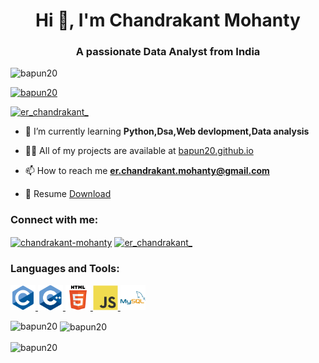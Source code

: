 <h1 align="center">Hi 👋, I'm Chandrakant Mohanty</h1>
<h3 align="center">A passionate Data Analyst from India</h3>

<p align="left"> <img src="https://komarev.com/ghpvc/?username=bapun20&label=Profile%20views&color=0e75b6&style=flat" alt="bapun20" /> </p>

<p align="left"> <a href="https://github.com/ryo-ma/github-profile-trophy"><img src="https://github-profile-trophy.vercel.app/?username=bapun20" alt="bapun20" /></a> </p>

<p align="left"> <a href="https://twitter.com/er_chandrakant_" target="blank"><img src="https://img.shields.io/twitter/follow/er_chandrakant_?logo=twitter&style=for-the-badge" alt="er_chandrakant_" /></a> </p>

- 🌱 I’m currently learning **Python,Dsa,Web devlopment,Data analysis**

- 👨‍💻 All of my projects are available at [bapun20.github.io](bapun20.github.io)

- 📫 How to reach me **er.chandrakant.mohanty@gmail.com**

- 📄 Resume [Download](https://docs.google.com/document/d/1Egl3BuSg4zt0stDSnErdG3G6Wn_nx5JZicqo9h5z0XM/edit?usp=sharing)

<h3 align="left">Connect with me:</h3>
<p align="left">
  <a href="https://linkedin.com/in/chandrakant-mohanty" target="blank"><img align="center" src="https://raw.githubusercontent.com/rahuldkjain/github-profile-readme-generator/master/src/images/icons/Social/linked-in-alt.svg" alt="chandrakant-mohanty" height="30" width="40" /></a>
<a href="https://twitter.com/er_chandrakant_" target="blank"><img align="center" src="https://raw.githubusercontent.com/rahuldkjain/github-profile-readme-generator/master/src/images/icons/Social/twitter.svg" alt="er_chandrakant_" height="30" width="40" /></a>

</p>

<h3 align="left">Languages and Tools:</h3>
<p align="left"> <a href="https://www.cprogramming.com/" target="_blank" rel="noreferrer"> <img src="https://raw.githubusercontent.com/devicons/devicon/master/icons/c/c-original.svg" alt="c" width="40" height="40"/> </a> <a href="https://www.w3schools.com/cpp/" target="_blank" rel="noreferrer"> <img src="https://raw.githubusercontent.com/devicons/devicon/master/icons/cplusplus/cplusplus-original.svg" alt="cplusplus" width="40" height="40"/> </a> <a href="https://www.w3.org/html/" target="_blank" rel="noreferrer"> <img src="https://raw.githubusercontent.com/devicons/devicon/master/icons/html5/html5-original-wordmark.svg" alt="html5" width="40" height="40"/> </a> <a href="https://developer.mozilla.org/en-US/docs/Web/JavaScript" target="_blank" rel="noreferrer"> <img src="https://raw.githubusercontent.com/devicons/devicon/master/icons/javascript/javascript-original.svg" alt="javascript" width="40" height="40"/> </a> <a href="https://www.mysql.com/" target="_blank" rel="noreferrer"> <img src="https://raw.githubusercontent.com/devicons/devicon/master/icons/mysql/mysql-original-wordmark.svg" alt="mysql" width="40" height="40"/> </a> </p>

<p><img align="left" src="https://github-readme-stats.vercel.app/api/top-langs?username=bapun20&show_icons=true&locale=en&layout=compact" alt="bapun20" /></p>

<p>&nbsp;<img align="center" src="https://github-readme-stats.vercel.app/api?username=bapun20&show_icons=true&locale=en" alt="bapun20" /></p>

<p><img align="center" src="https://github-readme-streak-stats.herokuapp.com/?user=bapun20&" alt="bapun20" /></p>

